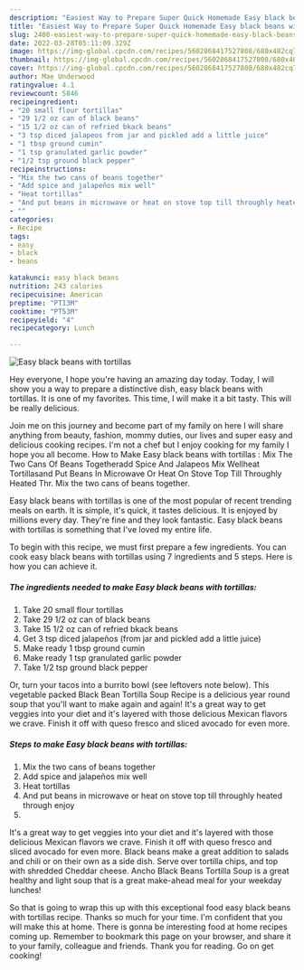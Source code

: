 ```yaml
---
description: "Easiest Way to Prepare Super Quick Homemade Easy black beans with tortillas"
title: "Easiest Way to Prepare Super Quick Homemade Easy black beans with tortillas"
slug: 2400-easiest-way-to-prepare-super-quick-homemade-easy-black-beans-with-tortillas
date: 2022-03-28T05:11:09.329Z
image: https://img-global.cpcdn.com/recipes/5602868417527808/680x482cq70/easy-black-beans-with-tortillas-recipe-main-photo.jpg
thumbnail: https://img-global.cpcdn.com/recipes/5602868417527808/680x482cq70/easy-black-beans-with-tortillas-recipe-main-photo.jpg
cover: https://img-global.cpcdn.com/recipes/5602868417527808/680x482cq70/easy-black-beans-with-tortillas-recipe-main-photo.jpg
author: Mae Underwood
ratingvalue: 4.1
reviewcount: 5846
recipeingredient:
- "20 small flour tortillas"
- "29 1/2 oz can of black beans"
- "15 1/2 oz can of refried bkack beans"
- "3 tsp diced jalapeos from jar and pickled add a little juice"
- "1 tbsp ground cumin"
- "1 tsp granulated garlic powder"
- "1/2 tsp ground black pepper"
recipeinstructions:
- "Mix the two cans of beans together"
- "Add spice and jalapeños mix well"
- "Heat tortillas"
- "And put beans in microwave or heat on stove top till throughly heated through enjoy"
- ""
categories:
- Recipe
tags:
- easy
- black
- beans

katakunci: easy black beans 
nutrition: 243 calories
recipecuisine: American
preptime: "PT13M"
cooktime: "PT53M"
recipeyield: "4"
recipecategory: Lunch

---
```



![Easy black beans with tortillas](https://img-global.cpcdn.com/recipes/5602868417527808/680x482cq70/easy-black-beans-with-tortillas-recipe-main-photo.jpg)

Hey everyone, I hope you're having an amazing day today. Today, I will show you a way to prepare a distinctive dish, easy black beans with tortillas. It is one of my favorites. This time, I will make it a bit tasty. This will be really delicious.

Join me on this journey and become part of my family on here I will share anything from beauty, fashion, mommy duties, our lives and super easy and delicious cooking recipes. I'm not a chef but I enjoy cooking for my family I hope you all become. How to Make Easy black beans with tortillas : Mix The Two Cans Of Beans Togetheradd Spice And Jalapeos Mix Wellheat Tortillasand Put Beans In Microwave Or Heat On Stove Top Till Throughly Heated Thr. Mix the two cans of beans together.

Easy black beans with tortillas is one of the most popular of recent trending meals on earth. It is simple, it's quick, it tastes delicious. It is enjoyed by millions every day. They're fine and they look fantastic. Easy black beans with tortillas is something that I've loved my entire life.


To begin with this recipe, we must first prepare a few ingredients. You can cook easy black beans with tortillas using 7 ingredients and 5 steps. Here is how you can achieve it.

<!--inarticleads1-->

##### The ingredients needed to make Easy black beans with tortillas:

1. Take 20 small flour tortillas
1. Take 29 1/2 oz can of black beans
1. Take 15 1/2 oz can of refried bkack beans
1. Get 3 tsp diced jalapeños (from jar and pickled add a little juice)
1. Make ready 1 tbsp ground cumin
1. Make ready 1 tsp granulated garlic powder
1. Take 1/2 tsp ground black pepper


Or, turn your tacos into a burrito bowl (see leftovers note below). This vegetable packed Black Bean Tortilla Soup Recipe is a delicious year round soup that you'll want to make again and again! It's a great way to get veggies into your diet and it's layered with those delicious Mexican flavors we crave. Finish it off with queso fresco and sliced avocado for even more. 

<!--inarticleads2-->

##### Steps to make Easy black beans with tortillas:

1. Mix the two cans of beans together
1. Add spice and jalapeños mix well
1. Heat tortillas
1. And put beans in microwave or heat on stove top till throughly heated through enjoy
1. 


It's a great way to get veggies into your diet and it's layered with those delicious Mexican flavors we crave. Finish it off with queso fresco and sliced avocado for even more. Black beans make a great addition to salads and chili or on their own as a side dish. Serve over tortilla chips, and top with shredded Cheddar cheese. Ancho Black Beans Tortilla Soup is a great healthy and light soup that is a great make-ahead meal for your weekday lunches! 

So that is going to wrap this up with this exceptional food easy black beans with tortillas recipe. Thanks so much for your time. I'm confident that you will make this at home. There is gonna be interesting food at home recipes coming up. Remember to bookmark this page on your browser, and share it to your family, colleague and friends. Thank you for reading. Go on get cooking!
